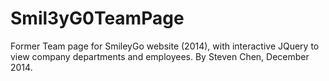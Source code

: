 # Smil3yG0TeamPage
Former Team page for SmileyGo website (2014), with interactive JQuery to view company departments and employees.
By Steven Chen, December 2014.
